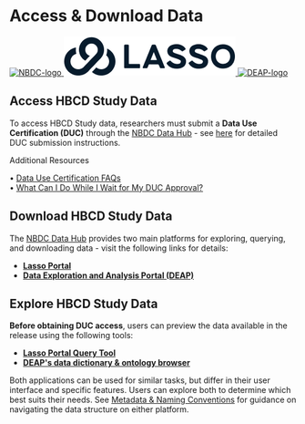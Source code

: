 # Access & Download Data

<div class="logo-row">
  <a href="https://www.nbdc-datahub.org/">
    <img src="../images/NBDC-Blk-Horizontal.png" alt="NBDC-logo" class="logo nbdc">
  </a>
  <a href="https://nbdc.lassoinformatics.com/">
    <img src="../images/Format=Horizontal, Color=Black@2x.png" alt="Lasso-logo" class="logo lasso">
  </a>
  <a href="https://docs.deapscience.com/">
    <img src="../images/ZEV103-DEAP-Logo-with-DEAP.png" alt="DEAP-logo" class="logo deap">
  </a>
</div>


## Access HBCD Study Data

To access HBCD Study data, researchers must submit a **Data Use Certification (DUC)** through the [NBDC Data Hub](https://www.nbdc-datahub.org/) - see [here](https://www.nbdc-datahub.org/data-access-process) for detailed DUC submission instructions.

<div class="notification-banner static-banner">
  <span class="emoji"><i class="fa-solid fa-circle-info"></i></span>
  <span class="text">
    Additional Resources
  </span>
</div>
<div class="notification-static-content">
<p> 
• <a href="https://nbdc-splash-beta.lassoinformatics.com/faqs">Data Use Certification FAQs</a> <br>
• <a href="https://nbdc.lassoinformatics.com/post-duc">What Can I Do While I Wait for My DUC Approval?</a>
</p>
</div>

## Download HBCD Study Data

The [NBDC Data Hub](https://nbdc-datahub.org) provides two main platforms for exploring, querying, and downloading data - visit the following links for details:

- **[Lasso Portal](https://nbdc.lassoinformatics.com/)**
- **[Data Exploration and Analysis Portal (DEAP)](https://hbcd.deapscience.com/#/my-datasets/create-dataset)**

## Explore HBCD Study Data

**Before obtaining DUC access**, users can preview the data available in the release using the following tools:

 - **[Lasso Portal Query Tool](https://nbdc.lassoinformatics.com/data-query-and-downloads)**
 - **[DEAP's data dictionary & ontology browser](https://docs.deapscience.com/data_dictionary/)**

Both applications can be used for similar tasks, but differ in their user interface and specific features. Users can explore both to determine which best suits their needs. See [Metadata & Naming Conventions](metadata.md) for guidance on navigating the data structure on either platform.
